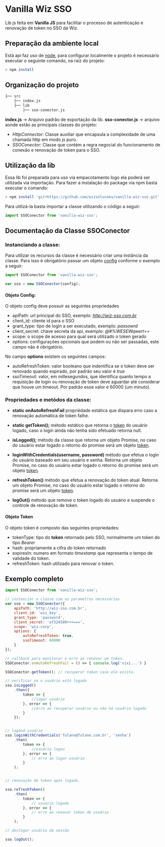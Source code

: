 # Vanilla Wiz SSO

Lib js feita em **Vanilla JS** para facilitar o processo de autenticação e renovação de token no SSO da Wiz.

## Preparação da ambiente local

Está api faz uso de [node](https://nodejs.org/en/), para configurar localmente o projeto é necessário executar o seguinte comando, na raiz do projeto:

```bash
> npm install
```

## Organização do projeto

```bash
├── src
    ├── index.js
    ├── lib
        ├── sso-conector.js
```

**index.js** -> Arquivo padrão de exportação da lib.
**sso-conector.js** -> arquivo aonde estão as principais classes do projeto:

* *HttpConnector*: Classe auxiliar que encapsula a complexidade de uma chamada http em modo js puro.
* *SSOConector*: Classe que contém a regra negocial do funcionamento de conexão e renovação de token para o SSO.

## Utilização da lib

Essa lib foi preparada para uso via empacotamento logo ela poderá ser utilizada via importação. Para fazer a instalação do package via npm basta executar o comando:

```bash
> npm install 'git+https://github.com/wizsolucoes/vanilla-wiz-sso.git' --save
```

Para utilizá-la basta importar a classe utilizando o código a seguir:

```js
import SSOConector from 'vanilla-wiz-sso';
```

## Documentação da Classe **SSOConector**

### Instanciando a classe:

Para utilizar os recursos da classe é necessário criar uma instância da classe. Para isso é obrigatório passar um objeto [config](#objeto-config) conforme o exemplo a seguir:

```js
import SSOConector from 'vanilla-wiz-sso';

var sso = new SSOConector(config);
```

#### Objeto Config:

O objeto config deve possuir as seguintes propriedades

* apiPath: url principal do SSO, exemplo: *http://wiz-sso.com.br*
* client_id: cliente id para o SSO
* grant_type: tipo de login a ser executado, exemplo: *passowrd*
* client_secret: chave secreta da api, exemplo: *@#%WESEWqwert==*
* scope: o scope de acesso para qual será utilizado o token gerado
* options: configurações opcionais que podem ou não ser passadas, este campo não é obrigatório.

No campo **options** existem os seguintes campos:

* autoRefreshToken: valor booleano que indentifica se o token deve ser renovado quando expirado, por padrão seu valor é *true*
* ssoTimeout: valor, em millesegundos, que identifica quanto tempo a requisição de login ou renovação de token deve aguardar até considerar que houve um timeout. Por padrão esse valor é 60000 (um minuto).

### Propriedades e metódos da classe:

* **static onAutoRefreshFail** propriédade estática que dispara erro caso a renovação automática de token falhe.

* **static getToken();** método estático que retorna o [token](#objeto-token) do usuário logado, caso o login ainda não tenha sido efetuado retorna null.

* **isLogged();** método da classe que retorna um objeto Promise, no caso do usuário estar logado o retorno do promise será um objeto [token](#objeto-token).

* **loginWithCredentials(username, password)** método que efetua o login do usuário baseado em seu usuário e senha. Retorna um objeto Promise, no caso do usuário estar logado o retorno do promise será um objeto [token](#objeto-token).

* **refreshToken()** método que efetua a renovação do token atual. Retorna um objeto Promise, no caso do usuário estar logado o retorno do promise será um objeto [token](#objeto-token).

* **logOut()** método que remove o token logado do usuário e suspende o controle de renovação de token.


#### Objeto Token

O objeto token é composto das seguintes propriedades:

* tokenType: tipo do **token** retornado pelo SSO, normalmente um token do tipo *Bearer*
* hash: propriamente a cifra do token retornado
* expiresIn: numero em formato *timestamp* que representa o tempo de validade do token.
* refreshToken: hash utilizado para renovar o token.


## Exemplo completo

```js
import SSOConector from 'vanilla-wiz-sso';

// instanciar a classe com os parametros necessários
var sso = new SSOConector({
    apiPath: 'http://wiz-sso.com.br',
    client_id: 'wiz_key',
    grant_type: 'password',
    client_secret: 'af324589+++===',
    scope: 'wiz-corp',
    options: {
        autoRefreshToken: true,
        ssoTimeout: 60000
    }
});

// callback para monitorar o erro ao renovar um token.
SSOConector.onAutoRefreshFail = () => { console.log('vixi...') }

SSOConector.getToken(); // recuperar token caso ele exista.

// verificar se o usuário está logado
sso.isLogged()
    .then({
        token => {
            //logar usuário
        }, error => {
            //erro ao recuperar usuário ou não há usuário logado
        }
    });


// logand usuário
sso.loginWithCredentials('fulano@fulano.com.br', 'senha')
    .then(
        token => {
            //usuário logou
        }, error => {
            // erro ao logar usuário
        }
    );


// renovação de token após logado.

sso.refreshToken()
    .then(
        token => {
            // usuário logado
        }, error => {
            // erro ao renovar token do usuário
        }
    );

// deslogar usuário da sessão

sso.logOut();

```
